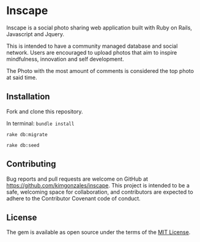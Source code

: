 # Inscape

Inscape is a social photo sharing web application built with Ruby on Rails, Javascript and Jquery. 

This is intended to have a community managed database and social network. 
Users are encouraged to upload photos that aim to inspire mindfulness, innovation and self development. 

The Photo with the most amount of comments is considered the top photo at said time.

## Installation 

Fork and clone this repository.

In terminal: 
 `bundle install`

`rake db:migrate`

`rake db:seed`

## Contributing

Bug reports and pull requests are welcome on GitHub at https://github.com/kimgonzales/inscape. This project is intended to be a safe, welcoming space for collaboration, and contributors are expected to adhere to the Contributor Covenant code of conduct.

## License
The gem is available as open source under the terms of the [MIT License](https://opensource.org/licenses/MIT).

